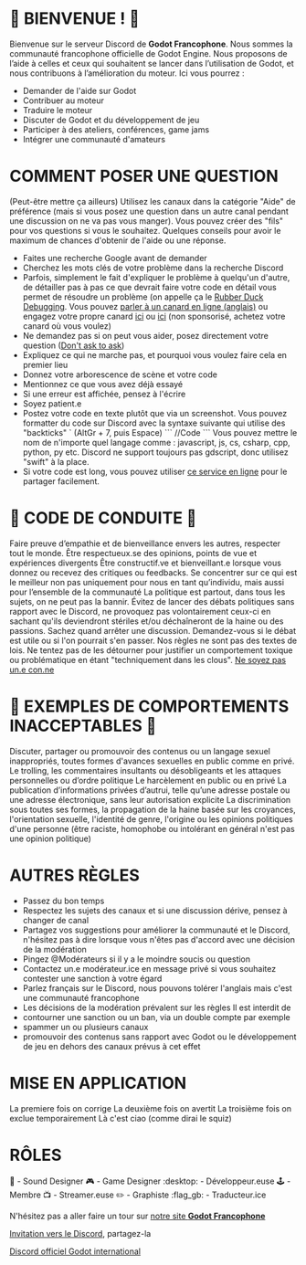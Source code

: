 # :wave: BIENVENUE ! :wave:
Bienvenue sur le serveur Discord de **Godot Francophone**. Nous sommes la communauté francophone officielle de Godot Engine. Nous proposons de l’aide à celles et ceux qui souhaitent se lancer dans l’utilisation de Godot, et nous contribuons à l’amélioration du moteur. Ici vous pourrez : 
- Demander de l'aide sur Godot
- Contribuer au moteur
- Traduire le moteur
- Discuter de Godot et du développement de jeu
- Participer à des ateliers, conférences, game jams
- Intégrer une communauté d'amateurs

# COMMENT POSER UNE QUESTION
(Peut-être mettre ça ailleurs)
Utilisez les canaux dans la catégorie "Aide" de préférence (mais si vous posez une question dans un autre canal pendant une discussion on ne va pas vous manger). Vous pouvez créer des "fils" pour vos questions si vous le souhaitez. Quelques conseils pour avoir le maximum de chances d'obtenir de l'aide ou une réponse.
- Faites une recherche Google avant de demander
- Cherchez les mots clés de votre problème dans la recherche Discord
- Parfois, simplement le fait d'expliquer le problème à quelqu'un d'autre, de détailler pas à pas ce que devrait faire votre code en détail vous permet de résoudre un problème (on appelle ça le [Rubber Duck Debugging](https://fr.wikipedia.org/wiki/M%C3%A9thode_du_canard_en_plastique). Vous pouvez [parler à un canard en ligne (anglais)](https://rubberduckdebugging.com/cyberduck/) ou engagez votre propre canard [ici](https://www.parisduckstore.fr/) ou [ici](https://devducks.com/) (non sponsorisé, achetez votre canard où vous voulez)
- Ne demandez pas si on peut vous aider, posez directement votre question ([Don't ask to ask](https://dontasktoask.com/fr/))
- Expliquez ce qui ne marche pas, et pourquoi vous voulez faire cela en premier lieu
- Donnez votre arborescence de scène et votre code
- Mentionnez ce que vous avez déjà essayé
- Si une erreur est affichée, pensez à l'écrire
- Soyez patient.e
- Postez votre code en texte plutôt que via un screenshot. Vous pouvez formatter du code sur Discord avec la syntaxe suivante qui utilise des "backticks" \` (AltGr + 7, puis Espace)
\```<langage>
    //Code
\```
Vous pouvez mettre le nom de n'importe quel langage comme : javascript, js, cs, csharp, cpp, python, py etc. Discord ne support toujours pas gdscript, donc utilisez "swift" à la place.
- Si votre code est long, vous pouvez utiliser [ce service en ligne](https://bpa.st/) pour le partager facilement.

# :scroll: CODE DE CONDUITE :scroll:
Faire preuve d’empathie et de bienveillance envers les autres, respecter tout le monde.
Être respectueux.se des opinions, points de vue et expériences divergents
Être constructif.ve et bienveillant.e lorsque vous donnez ou recevez des critiques ou feedbacks.
Se concentrer sur ce qui est le meilleur non pas uniquement pour nous en tant qu’individu, mais aussi pour l’ensemble de la communauté
La politique est partout, dans tous les sujets, on ne peut pas la bannir. Évitez de lancer des débats politiques sans rapport avec le Discord, ne provoquez pas volontairement ceux-ci en sachant qu'ils deviendront stériles et/ou déchaîneront de la haine ou des passions. Sachez quand arrêter une discussion. Demandez-vous si le débat est utile ou si l'on pourrait s'en passer.
Nos règles ne sont pas des textes de lois. Ne tentez pas de les détourner pour justifier un comportement toxique ou problématique en étant "techniquement dans les clous".
[Ne soyez pas un.e con.ne](https://knowyourmeme.com/memes/wheatons-law)

# :no_entry_sign: EXEMPLES DE COMPORTEMENTS INACCEPTABLES :no_entry_sign:
Discuter, partager ou promouvoir des contenus ou un langage sexuel inappropriés, toutes formes d'avances sexuelles en public comme en privé.
Le trolling, les commentaires insultants ou désobligeants et les attaques personnelles ou d’ordre politique
Le harcèlement en public ou en privé
La publication d’informations privées d’autrui, telle qu’une adresse postale ou une adresse électronique, sans leur autorisation explicite
La discrimination sous toutes ses formes, la propagation de la haine basée sur les croyances, l'orientation sexuelle, l'identité de genre, l'origine ou les opinions politiques d'une personne (être raciste, homophobe ou intolérant en général n'est pas une opinion politique)

# AUTRES RÈGLES
- Passez du bon temps
- Respectez les sujets des canaux et si une discussion dérive, pensez à changer de canal
- Partagez vos suggestions pour améliorer la communauté et le Discord, n'hésitez pas à dire lorsque vous n'êtes pas d'accord avec une décision de la modération
- Pingez @Modérateurs si il y a le moindre soucis ou question
- Contactez un.e modérateur.ice en message privé si vous souhaitez contester une sanction à votre égard
- Parlez français sur le Discord, nous pouvons tolérer l'anglais mais c'est une communauté francophone
- Les décisions de la modération prévalent sur les règles
Il est interdit de 
- contourner une sanction ou un ban, via un double compte par exemple
- spammer un ou plusieurs canaux
- promouvoir des contenus sans rapport avec Godot ou le développement de jeu en dehors des canaux prévus à cet effet

# MISE EN APPLICATION
La premiere fois on corrige
La deuxième fois on avertit
La troisième fois on exclue temporairement
Là c'est ciao (comme dirai le squiz)

# RÔLES
:musical_note: - Sound Designer
:video_game: - Game Designer
:desktop: - Développeur.euse
:joystick: - Membre
:tv: - Streamer.euse
:pencil2: - Graphiste
:flag_gb: - Traducteur.ice

N'hésitez pas a aller faire un tour sur [notre site **Godot Francophone**](https://www.godot-francophone.org/)

[Invitation vers le Discord](https://discord.gg/3CMTSku), partagez-la

[Discord officiel Godot international](https://discord.gg/bdcfAYM4W9)
